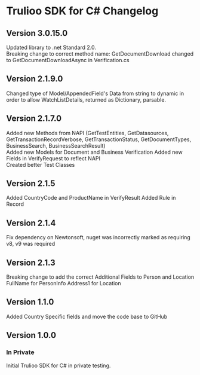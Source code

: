 # Trulioo SDK for C# Changelog

## Version 3.0.15.0

Updated library to .net Standard 2.0.  
Breaking change to correct method name: GetDocumentDownload changed to GetDocumentDownloadAsync in Verification.cs

## Version 2.1.9.0

Changed type of Model/AppendedField's Data from string to dynamic in order to allow WatchListDetails, returned as Dictionary, parsable.

## Version 2.1.7.0

Added new Methods from NAPI (GetTestEntities, GetDatasources, GetTransactionRecordVerbose, GetTransactionStatus, GetDocumentTypes, BusinessSearch, BusinessSearchResult)    
Added new Models for Document and Business Verification
Added new Fields in VerifyRequest to reflect NAPI  
Created better Test Classes

## Version 2.1.5

Added CountryCode and ProductName in VerifyResult
Added Rule in Record

## Version 2.1.4

Fix dependency on Newtonsoft,  nuget was incorrectly marked as requiring v8, v9 was required

## Version 2.1.3

Breaking change to add the correct Additional Fields to Person and Location
FullName for PersonInfo
Address1 for Location

## Version 1.1.0

Added Country Specific fields and move the code base to GitHub

## Version 1.0.0

### In Private 

Initial Trulioo SDK for C# in private testing.
